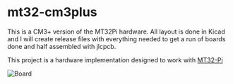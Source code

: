 # mt32-cm3plus
This is a CM3+ version of the MT32Pi hardware. All layout is done in Kicad and I will create release files with everything needed to get a run of boards done and half assembled with jlcpcb.

This project is a hardware implementation designed to work with [MT32-Pi](https://github.com/dwhinham/mt32-pi)

![Board](doc/board.png)
